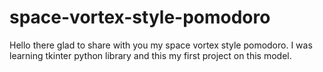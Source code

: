 # space-vortex-style-pomodoro
Hello there glad to share with you my space vortex style pomodoro. 
I was learning tkinter python library and this my first project on this model.
